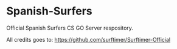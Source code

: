 # Spanish-Surfers
Official Spanish Surfers CS GO Server respository.

All credits goes to: https://github.com/surftimer/Surftimer-Official
